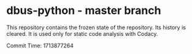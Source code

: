 # dbus-python - master branch

This repository contains the frozen state of the repository.
Its history is cleared. It is used only for static code
analysis with Codacy.

Commit Time: 1713877264